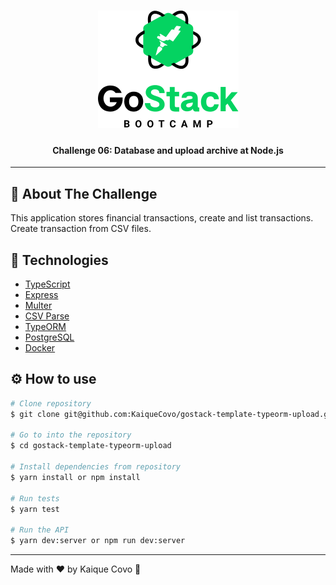 <h1 align="center">
    <img alt="Logo GoStack" src="./.github/logo.png" />
</h1>

<h4 align="center">
  Challenge 06: Database and upload archive at Node.js
</h4>
<p align="center">
</p>

---


## 🚀 About The Challenge

This application stores financial transactions, create and list transactions. Create transaction from CSV files.

## 📝 Technologies

- [TypeScript](https://www.typescriptlang.org/)
- [Express](https://expressjs.com/)
- [Multer](https://github.com/expressjs/multer)
- [CSV Parse](https://csv.js.org/parse/)
- [TypeORM](https://typeorm.io/#/)
- [PostgreSQL](https://node-postgres.com/)
- [Docker](https://www.docker.com/)

## ⚙️ How to use


```bash
# Clone repository
$ git clone git@github.com:KaiqueCovo/gostack-template-typeorm-upload.git

# Go to into the repository
$ cd gostack-template-typeorm-upload

# Install dependencies from repository
$ yarn install or npm install

# Run tests
$ yarn test

# Run the API
$ yarn dev:server or npm run dev:server
```
---

Made with ♥ by Kaique Covo 👋

